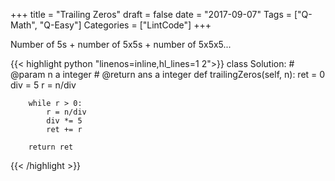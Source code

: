 +++
title = "Trailing Zeros"
draft = false
date = "2017-09-07"
Tags = ["Q-Math", "Q-Easy"]
Categories = ["LintCode"]
+++

Number of 5s + number of 5x5s + number of 5x5x5...

{{< highlight python "linenos=inline,hl_lines=1 2">}}
class Solution:
    # @param n a integer
    # @return ans a integer
    def trailingZeros(self, n):
        ret = 0
        div = 5
        r = n/div
        
        while r > 0:
            r = n/div
            div *= 5
            ret += r
            
        return ret
{{< /highlight >}}